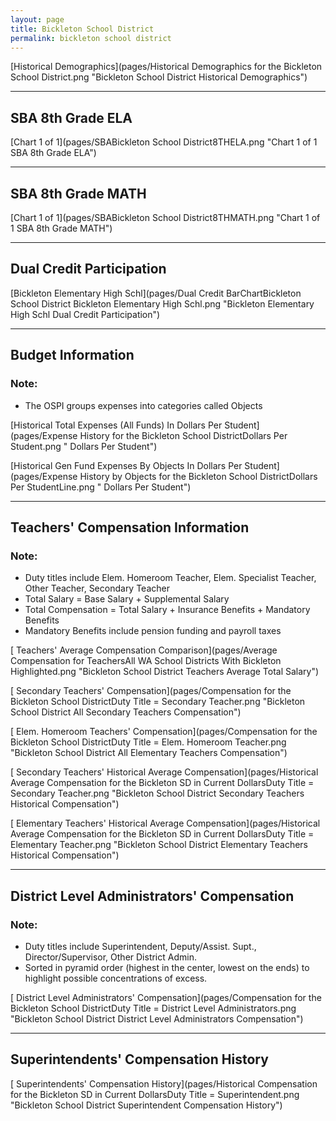 ```yaml
---
layout: page
title: Bickleton School District
permalink: bickleton school district
---
```



[Historical Demographics](pages/Historical Demographics for the Bickleton School District.png "Bickleton School District Historical Demographics")

___

## SBA 8th Grade ELA

[Chart 1 of 1](pages/SBABickleton School District8THELA.png "Chart 1 of 1 SBA 8th Grade ELA")


___

## SBA 8th Grade MATH

[Chart 1 of 1](pages/SBABickleton School District8THMATH.png "Chart 1 of 1 SBA 8th Grade MATH")


___

## Dual Credit Participation

[Bickleton Elementary   High Schl](pages/Dual Credit BarChartBickleton School District Bickleton Elementary   High Schl.png "Bickleton Elementary   High Schl Dual Credit Participation")


___

## Budget Information
### Note:
- The OSPI groups expenses into categories called Objects

[Historical Total Expenses (All Funds) In Dollars Per Student](pages/Expense History for the Bickleton School DistrictDollars Per Student.png " Dollars Per Student")

[Historical Gen Fund Expenses By Objects In Dollars Per Student](pages/Expense History by Objects for the Bickleton School DistrictDollars Per StudentLine.png " Dollars Per Student")


___

## Teachers' Compensation Information
### Note:
- Duty titles include Elem. Homeroom Teacher, Elem. Specialist Teacher, Other Teacher, Secondary Teacher
- Total Salary = Base Salary + Supplemental Salary
- Total Compensation = Total Salary + Insurance Benefits + Mandatory Benefits
- Mandatory Benefits include pension funding and payroll taxes

[ Teachers' Average Compensation Comparison](pages/Average Compensation for TeachersAll WA School Districts With Bickleton Highlighted.png "Bickleton School District Teachers Average Total Salary")

[ Secondary Teachers' Compensation](pages/Compensation for the Bickleton School DistrictDuty Title = Secondary Teacher.png "Bickleton School District All Secondary Teachers Compensation")

[ Elem. Homeroom Teachers' Compensation](pages/Compensation for the Bickleton School DistrictDuty Title = Elem. Homeroom Teacher.png "Bickleton School District All Elementary Teachers Compensation")

[ Secondary Teachers' Historical Average Compensation](pages/Historical Average Compensation for the Bickleton SD in Current DollarsDuty Title = Secondary Teacher.png "Bickleton School District Secondary Teachers Historical Compensation")

[ Elementary Teachers' Historical Average Compensation](pages/Historical Average Compensation for the Bickleton SD in Current DollarsDuty Title = Elementary Teacher.png "Bickleton School District Elementary Teachers Historical Compensation")


___

## District Level Administrators' Compensation

### Note:
- Duty titles include Superintendent, Deputy/Assist. Supt., Director/Supervisor, Other District Admin.
- Sorted in pyramid order (highest in the center, lowest on the ends) to highlight possible concentrations of excess.

[ District Level Administrators' Compensation](pages/Compensation for the Bickleton School DistrictDuty Title = District Level Administrators.png "Bickleton School District District Level Administrators Compensation")


___

## Superintendents' Compensation History

[ Superintendents' Compensation History](pages/Historical Compensation for the Bickleton SD in Current DollarsDuty Title = Superintendent.png "Bickleton School District Superintendent Compensation History")

